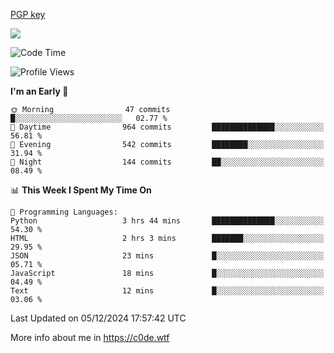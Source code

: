 [PGP key](https://c0de.wtf/urwq.asc)

<a href="https://wakatime.com"><img src="https://wakatime.com/share/@c0dezin/b7f18a7c-ab3a-40b8-8bc7-b1b7bf71f1d6.svg" /></a>

<!--START_SECTION:waka-->
![Code Time](http://img.shields.io/badge/Code%20Time-153%20hrs%2038%20mins-blue)

![Profile Views](http://img.shields.io/badge/Profile%20Views-0-blue)

**I'm an Early 🐤** 

```text
🌞 Morning                47 commits          █░░░░░░░░░░░░░░░░░░░░░░░░   02.77 % 
🌆 Daytime                964 commits         ██████████████░░░░░░░░░░░   56.81 % 
🌃 Evening                542 commits         ████████░░░░░░░░░░░░░░░░░   31.94 % 
🌙 Night                  144 commits         ██░░░░░░░░░░░░░░░░░░░░░░░   08.49 % 
```


📊 **This Week I Spent My Time On** 

```text
💬 Programming Languages: 
Python                   3 hrs 44 mins       ██████████████░░░░░░░░░░░   54.30 % 
HTML                     2 hrs 3 mins        ███████░░░░░░░░░░░░░░░░░░   29.95 % 
JSON                     23 mins             █░░░░░░░░░░░░░░░░░░░░░░░░   05.71 % 
JavaScript               18 mins             █░░░░░░░░░░░░░░░░░░░░░░░░   04.49 % 
Text                     12 mins             █░░░░░░░░░░░░░░░░░░░░░░░░   03.06 % 
```


 Last Updated on 05/12/2024 17:57:42 UTC
<!--END_SECTION:waka-->

More info about me in https://c0de.wtf
